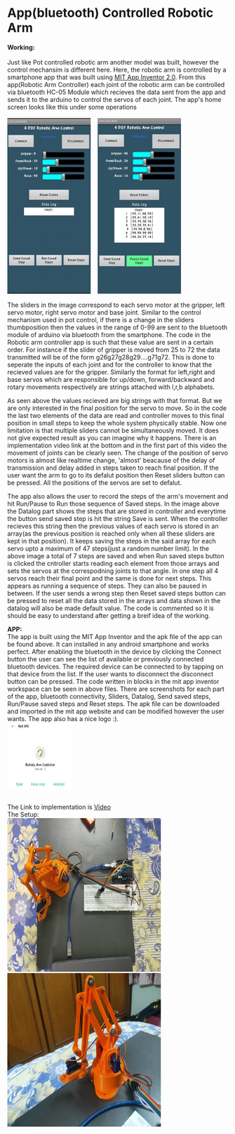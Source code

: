 # App(bluetooth) Controlled Robotic Arm 
<b>Working: </b><br><br>
Just like Pot controlled robotic arm another model was built, however the control mechansim is different here. Here, the robotic arm is controlled by a smartphone app that was built using <a href="https://appinventor.mit.edu/">MIT App Inventor 2.0</a>. From this app(Robotic Arm Controller) each joint of the robotic arm can be controlled via bluetooth HC-05 Module which recieves the data sent from the app and sends it to the arduino to control the servos of each joint. The app's home screen looks like this under some operations <br><br>
<img src="https://github.com/Ruthvik-1411/Robotic_Arm_Projects/blob/main/Bluetooth_Control/rap_bc%20ss03e.jpg?raw=true" height=400 width=190> &nbsp;&nbsp;
<img src="https://github.com/Ruthvik-1411/Robotic_Arm_Projects/blob/main/Bluetooth_Control/rap_bc%20ss01e.jpg?raw=true" height=400 width=190><br>
<p>The sliders in the image correspond to each servo motor at the gripper, left servo motor, right servo motor and base joint. Similar to the control mechanism used in pot control, if there is a change in the sliders thumbposition then the values in the range of 0-99 are sent to the bluetooth module of arduino via bluetooth from the smartphone.
The code in the Robotic arm controller app is such that these value are sent in a certain order. For instance if the slider of gripper is moved from 25 to 72 the data transmitted will be of the form g26g27g28g29....g71g72. This is done to seperate the inputs of each joint and for the controller to know that the recieved values are for the gripper. Similarly the format for left,right and base servos which are responsible for up/down, forward/backward and rotary movements respectively are strings attached with l,r,b alphabets.</p>
<p>As seen above the values recieved are big strings with that format. But we are only interested in the final position for the servo to move. So in the code the last two elements of the data are read and controller moves to this final position in small steps to keep the whole system physically stable. Now one limitation is that multiple sliders cannot be simultaneously moved. It does not give expected result as you can imagine why it happens. There is an implementation video link at the bottom and in the first part of this video the movement of joints can be clearly seen. The change of the position of servo motors is almost like realtime change, 'almost' beacause of the delay of transmission and delay added in steps taken to reach final position. If the user want the arm to go to its defalut position then Reset sliders button can be pressed. All the positions of the servos are set to defalut.</p>
<p>The app also allows the user to record the steps of the arm's movement and hit Run/Pause to Run those sequence of Saved steps. In the image above the Datalog part shows the steps that are stored in controller and everytime the button send saved step is hit the string Save is sent. When the controller recieves this string then the previous values of each servo is stored in an array(as the previous position is reached only when all these sliders are kept in that position). It keeps saving the steps in the said array for each servo upto a maximum of 47 steps(just a random number limit). In the above image a total of 7 steps are saved and when Run saved steps button is clicked the cntroller starts reading each element from those arrays and sets the servos at the correspodning joints to that angle. In one step all 4 servos reach their final point and the same is done for next steps. This appears as running a sequence of steps. They can also be paused in between. If the user sends a wrong step then Reset saved steps button can be pressed to reset all the data stored in the arrays and data shown in the datalog will also be made default value. The code is commented so it is should be easy to understand after getting a breif idea of the working. </p>
<b>APP:</b><br>
The app is built using the MIT App Inventor and the apk file of the app can be found above. It can installed in any android smartphone and works perfect. After enabling the bluetooth in the device by clicking the Connect button the user can see the list of available or previously connected bluetooth devices. The required device can be connected to by tapping on that device from the list. If the user wants to disconnect the disconnect button can be pressed. The code written in blocks in the mit app inventor workspace can be seen in above files. There are screenshots for each part of the app, bluetooth connectivity, Sliders, Datalog, Send saved steps, Run/Pause saved steps and Reset steps. The apk file can be downloaded and imported in the mit app website and can be modified however the user wants. The app also has a nice logo :).<br>
<img src="https://github.com/Ruthvik-1411/Robotic_Arm_Projects/blob/main/Bluetooth_Control/rap_bc%20appe.jpg?raw=true" height=150 width=150><br><br>
<p>The Link to implementation is <a href="https://drive.google.com/file/d/1Q-p1XTr-33rzzEimCddUQ0EdNb2TqR98/view?usp=sharing">Video </a><br>
The Setup:<br>
<img src="https://github.com/Ruthvik-1411/Robotic_Arm_Projects/blob/main/Bluetooth_Control/rap_bc%20setup1e.jpg?raw=true" height=350 width=350> &nbsp;&nbsp;<img src="https://github.com/Ruthvik-1411/Robotic_Arm_Projects/blob/main/Bluetooth_Control/rap_bc%20setup2e.jpg?raw=true" height=350 width=350></p>
